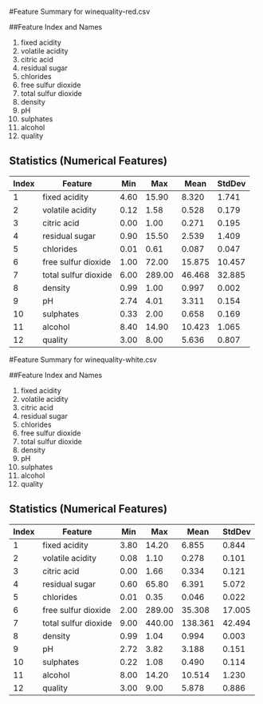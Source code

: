 
#Feature Summary for winequality-red.csv

##Feature Index and Names
1. fixed acidity
2. volatile acidity
3. citric acid
4. residual sugar
5. chlorides
6. free sulfur dioxide
7. total sulfur dioxide
8. density
9. pH
10. sulphates
11. alcohol
12. quality

## Statistics (Numerical Features)
| Index | Feature           | Min  | Max  | Mean  | StdDev |
|-------|-------------------|------|------|-------|--------|
| 1     | fixed acidity     | 4.60 | 15.90 | 8.320 | 1.741  |
| 2     | volatile acidity  | 0.12 | 1.58 | 0.528 | 0.179  |
| 3     | citric acid       | 0.00 | 1.00 | 0.271 | 0.195  |
| 4     | residual sugar    | 0.90 | 15.50 | 2.539 | 1.409  |
| 5     | chlorides         | 0.01 | 0.61 | 0.087 | 0.047  |
| 6     | free sulfur dioxide | 1.00 | 72.00 | 15.875 | 10.457 |
| 7     | total sulfur dioxide | 6.00 | 289.00 | 46.468 | 32.885 |
| 8     | density           | 0.99 | 1.00 | 0.997 | 0.002  |
| 9     | pH                | 2.74 | 4.01 | 3.311 | 0.154  |
| 10    | sulphates         | 0.33 | 2.00 | 0.658 | 0.169  |
| 11    | alcohol           | 8.40 | 14.90 | 10.423 | 1.065  |
| 12    | quality           | 3.00 | 8.00 | 5.636 | 0.807  |

#Feature Summary for winequality-white.csv

##Feature Index and Names
1. fixed acidity
2. volatile acidity
3. citric acid
4. residual sugar
5. chlorides
6. free sulfur dioxide
7. total sulfur dioxide
8. density
9. pH
10. sulphates
11. alcohol
12. quality

## Statistics (Numerical Features)
| Index | Feature           | Min  | Max  | Mean  | StdDev |
|-------|-------------------|------|------|-------|--------|
| 1     | fixed acidity     | 3.80 | 14.20 | 6.855 | 0.844  |
| 2     | volatile acidity  | 0.08 | 1.10 | 0.278 | 0.101  |
| 3     | citric acid       | 0.00 | 1.66 | 0.334 | 0.121  |
| 4     | residual sugar    | 0.60 | 65.80 | 6.391 | 5.072  |
| 5     | chlorides         | 0.01 | 0.35 | 0.046 | 0.022  |
| 6     | free sulfur dioxide | 2.00 | 289.00 | 35.308 | 17.005 |
| 7     | total sulfur dioxide | 9.00 | 440.00 | 138.361 | 42.494 |
| 8     | density           | 0.99 | 1.04 | 0.994 | 0.003  |
| 9     | pH                | 2.72 | 3.82 | 3.188 | 0.151  |
| 10    | sulphates         | 0.22 | 1.08 | 0.490 | 0.114  |
| 11    | alcohol           | 8.00 | 14.20 | 10.514 | 1.230  |
| 12    | quality           | 3.00 | 9.00 | 5.878 | 0.886  |
